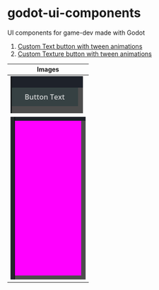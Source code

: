 # godot-ui-components
UI components for game-dev made with Godot

1) [Custom Text button with tween animations](templates/text_button)
1) [Custom Texture button with tween animations](templates/texture_button)

| Images                                                             |
|--------------------------------------------------------------------|
| ![Text button](images/Kooha-2022-11-06-11-36-59.gif "text button") |
| ![Text button](images/Kooha-2022-11-06-11-38-11.gif "text button") |

